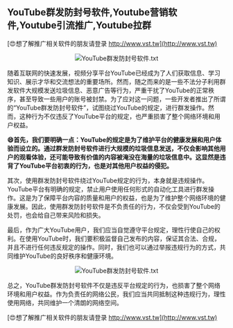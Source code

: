 ## **YouTube群发防封号软件,Youtube营销软件,Youtube引流推广,Youtube拉群**

[😍想了解推广相关软件的朋友请登录 http://www.vst.tw](http://www.vst.tw)

 <center><img src="https://vst.tw/MP4/tuiguang/png/8.png" alt="YouTube群发防封号软件.txt"></center>

随着互联网的快速发展，视频分享平台YouTube已经成为了人们获取信息、学习知识、展示才华和交流想法的重要场所。然而，随之而来的是一些不法分子利用群发软件大规模发送垃圾信息、恶意广告等行为，严重干扰了YouTube的正常秩序，甚至导致一些用户的账号被封禁。为了应对这一问题，一些开发者推出了所谓的“YouTube群发防封号软件”，试图绕过YouTube的规定，进行群发操作。然而，这种行为不仅违反了YouTube平台的规定，也严重损害了整个网络环境和用户权益。

**😄首先，我们要明确一点：YouTube的规定是为了维护平台的健康发展和用户体验而设立的。通过群发防封号软件进行大规模的垃圾信息发送，不仅会影响其他用户的观看体验，还可能导致有价值的内容被淹没在海量的垃圾信息中。这显然是违背了YouTube平台初衷的行为，也是对其他用户权益的侵犯。**

其次，使用群发防封号软件绕过YouTube规定的行为，本身就是违规操作。YouTube平台有明确的规定，禁止用户使用任何形式的自动化工具进行群发操作。这是为了保障平台内容的质量和用户的权益，也是为了维护整个网络环境的健康发展。因此，使用群发防封号软件是不负责任的行为，不仅会受到YouTube的处罚，也会给自己带来风险和损失。

最后，作为广大YouTube用户，我们应当自觉遵守平台规定，理性行使自己的权利。在使用YouTube时，我们要积极监督自己发布的内容，保证其合法、合规，并且不进行任何违反规定的操作。同时，我们也可以通过举报违规行为的方式，共同维护YouTube的良好秩序和健康环境。

 <center><img src="https://vst.tw/MP4/tuiguang/png/1.png" alt="YouTube群发防封号软件.txt"></center>

总之，YouTube群发防封号软件不仅是违反平台规定的行为，也损害了整个网络环境和用户权益。作为负责任的网络公民，我们应当共同抵制这种违规行为，理性使用网络，共同维护一个清朗的网络空间。

[😍想了解推广相关软件的朋友请登录 http://www.vst.tw](http://www.vst.tw)



